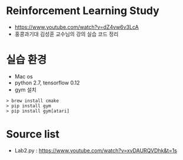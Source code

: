 # Reinforcement Learning Study
- https://www.youtube.com/watch?v=dZ4vw6v3LcA
- 홍콩과기대 김성훈 교수님의 강의 실습 코드 정리

# 실습 환경
 - Mac os
 - python 2.7, tensorflow 0.12
 - gym 설치
 ```buildoutcfg
 > brew install cmake
 > pip install gym
 > pip install gym[atari]
 ```
# Source list
 - Lab2.py : https://www.youtube.com/watch?v=xvDAURQVDhk&t=1s